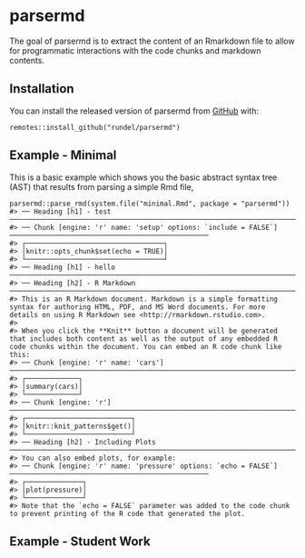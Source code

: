 
<!-- README.md is generated from README.Rmd. Please edit that file -->

parsermd
========

<!-- badges: start -->
<!-- badges: end -->

The goal of parsermd is to extract the content of an Rmarkdown file to
allow for programmatic interactions with the code chunks and markdown
contents.

Installation
------------

You can install the released version of parsermd from
[GitHub](https://github.com/rundel/parsermd) with:

    remotes::install_github("rundel/parsermd")

Example - Minimal
-----------------

This is a basic example which shows you the basic abstract syntax tree
(AST) that results from parsing a simple Rmd file,

    parsermd::parse_rmd(system.file("minimal.Rmd", package = "parsermd"))
    #> ── Heading [h1] - test ──────────────────────────────────────────────────────────────────────────────────────────
    #> ── Chunk [engine: 'r' name: 'setup' options: `include = FALSE`] ─────────────────────────────────────────────────
    #> ┌──────────────────────────────────┐
    #> │knitr::opts_chunk$set(echo = TRUE)│
    #> └──────────────────────────────────┘
    #> ── Heading [h1] - hello ─────────────────────────────────────────────────────────────────────────────────────────
    #> ── Heading [h2] - R Markdown ────────────────────────────────────────────────────────────────────────────────────
    #> This is an R Markdown document. Markdown is a simple formatting syntax for authoring HTML, PDF, and MS Word documents. For more details on using R Markdown see <http://rmarkdown.rstudio.com>.
    #> 
    #> When you click the **Knit** button a document will be generated that includes both content as well as the output of any embedded R code chunks within the document. You can embed an R code chunk like this:
    #> ── Chunk [engine: 'r' name: 'cars'] ─────────────────────────────────────────────────────────────────────────────
    #> ┌─────────────┐
    #> │summary(cars)│
    #> └─────────────┘
    #> ── Chunk [engine: 'r'] ──────────────────────────────────────────────────────────────────────────────────────────
    #> ┌──────────────────────────┐
    #> │knitr::knit_patterns$get()│
    #> └──────────────────────────┘
    #> ── Heading [h2] - Including Plots ───────────────────────────────────────────────────────────────────────────────
    #> You can also embed plots, for example:
    #> ── Chunk [engine: 'r' name: 'pressure' options: `echo = FALSE`] ─────────────────────────────────────────────────
    #> ┌──────────────┐
    #> │plot(pressure)│
    #> └──────────────┘
    #> Note that the `echo = FALSE` parameter was added to the code chunk to prevent printing of the R code that generated the plot.

Example - Student Work
----------------------
